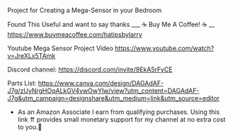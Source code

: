 Project for Creating a Mega-Sensor in your Bedroom

Found This Useful and want to say thanks
___ ☕ Buy Me A Coffee! ☕ __ 
https://www.buymeacoffee.com/hatipsbylarry

Youtube Mega Sensor Project Video
https://www.youtube.com/watch?v=JreXLx5TAmk

Discord channel: https://discord.com/invite/9EkA5rFyCE

Parts List: https://www.canva.com/design/DAGAdAF-J7g/zUyNrgHOqALkGV4vwOwYlw/view?utm_content=DAGAdAF-J7g&utm_campaign=designshare&utm_medium=link&utm_source=editor
  * As an Amazon Associate I earn from qualifying purchases. Using this link ⇈ provides small monetary support for my channel at no extra cost to you.💖
